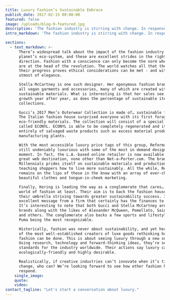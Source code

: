 ```yaml
---
title: ​Luxury Fashion’s Sustainable Embrace
publish_date: 2017-02-15 00:00:00
featured: false
image: /uploads/blog-9-featured.jpg
description: 'The fashion industry is stirring with change. In response to global issues, the environment and evolving societal views, some designer fashion houses are embracing sustainable materials and production processes. These names include such powerhouses as Stella McCartney, Gucci, Reformation and even luxury conglomerates like Kering.​'
intro_markdown: 'The fashion industry is stirring with change. In response to global issues, the environment and evolving societal views, some designer fashion houses are embracing sustainable materials and production processes. These names include such powerhouses as Stella McCartney, Gucci, Reformation and even luxury conglomerates like Kering.​'

sections:
  - text_markdown: >-
      There’s widespread talk about the impact of the fashion industry on our
      planet’s eco-system, and these are excellent strides in the right
      direction. Fashion with a conscience can only become the norm when leaders
      are at the head of the revolution. The world watches all that they do and
      their progress proves ethical considerations can be met - and with the
      utmost of elegance.

      Stella McCartney is one such designer. Her eponymous fashion brand features
      all vegan garments and accessories, many of which are created with
      sustainable materials. What is interesting is that her sales see serious
      growth year after year, as does the percentage of sustainable items in her
      collections.

      Gucci’s 2017 Men’s Outerwear Collection is made of… sustainable fabrics.
      The Italian fashion house surprised everyone with its first foray into
      eco-friendly materials. The collection will consist of a special textile
      called ECONYL. ECONYL is able to be completely regenerated and it’s made
      entirely of salvaged waste products such as excess material produced by
      manufacturing plants.

      With the most accessible luxury price tags of this group, Reformation is
      still undeniably luxurious with some of the most in demand designs of the
      moment. In fact, the L.A.-based online retailer is now available at another
      great web destination, none other than Net-a-Porter.com. The brand aimed at
      Millennials prides itself on sustainable materials and production while
      teaching shoppers how to live more sustainably. All the while, Reformation
      remains on the lips of those in the know with an array of ever-changing,
      beautiful clothes and tongue-in-cheek marketing.

      Finally, Kering is leading the way as a conglomerate that cares… in the
      world of fashion at least. Their aim is to back the fashion houses under
      their umbrella striving towards greater sustainability success. It’s an
      excellent message from a firm that certainly has the finances to fund it.
      It’s interesting to note that both Gucci and Stella McCartney are Kering
      brands along with the likes of Alexander McQueen, Pomellato, Saint Laurent
      and others. The conglomerate also backs a few sports and lifestyle brands,
      Puma being the most recognizable.

      Historically, fashion was never about sustainability, and yet here are some
      of the most well-established creators of luxe goods rethinking how high
      fashion can be done. This is about seeing luxury through a new set of eyes.
      Using research, technology and forward-thinking ideas, they’re setting the
      standards for the industry worldwide. Their actions say luxury can be
      ecologically-friendly and highly desirable.

      Realistically, if creative industries can’t innovate when it’s time to
      change, who can? We’re looking forward to see how other fashion houses
      respond.​
    single_image:
    quote:
    video:
contact_tagline: "Let's start a conversation about luxury."
---
```



